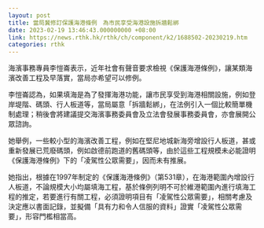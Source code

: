 ```yaml
---
layout: post
title: 當局冀修訂保護海港條例　為市民享受海港設施拆牆鬆綁
date: 2023-02-19 13:46:43.000000000 +08:00
link: https://news.rthk.hk/rthk/ch/component/k2/1688502-20230219.htm
categories: rthk
---
```


海濱事務專員李愷崙表示，近年社會有聲音要求檢視《保護海港條例》，讓某類海濱改善工程及早落實，當局亦希望可以修例。

李愷崙認為，如果填海是為了發揮海港功能，讓市民享受到海港相關設施，例如登岸堤階、碼頭、行人板道等，當局屬意「拆牆鬆綁」，在法例引入一個比較簡單機制處理；稍後會將建議提交海濱事務委員會及立法會發展事務委員會，亦會展開公眾諮詢。

她舉例，一些較小型的海濱改善工程，例如在堅尼地城新海旁增設行人板道，甚或重新發展已荒廢碼頭，例如啟德前跑道的舊碼頭等，由於這些工程規模未必能證明《保護海港條例》下的「凌駕性公眾需要」，因而未有推展。

她指出，根據在1997年制定的《保護海港條例》（第531章），在海港範圍內增設行人板道，不論規模大小均屬填海工程，基於條例列明不可於維港範圍內進行填海工程的推定，若要進行有關工程，必須證明項目有「凌駕性公眾需要」，相關考慮及決定應以書面記錄，並擬備「具有力和令人信服的資料」證實「凌駕性公眾需要」，形容門檻相當高。
